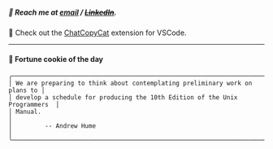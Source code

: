 ##### :calling: Reach me at **[email](mailto:johannes@stenmark.in)** ***/*** **[~~LinkedIn~~](https://www.linkedin.com/in/johannes-stenmark)**.
:feet: Check out the [ChatCopyCat](https://github.com/jstenmark/ChatCopyCat) extension for VSCode.

---
#### :cookie: Fortune cookie of the day
```smalltalk
╭────────────────────────────────────────────────────────────────────────────╮
│ We are preparing to think about contemplating preliminary work on plans to │
│ develop a schedule for producing the 10th Edition of the Unix Programmers  │
│ Manual.                                                                    │
│         -- Andrew Hume                                                     │
╰────────────────────────────────────────────────────────────────────────────╯
```
